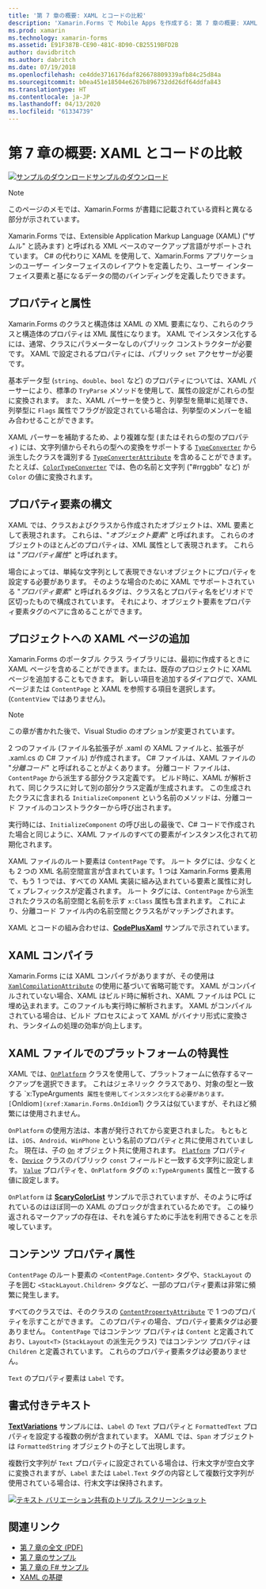 ```yaml
---
title: '第 7 章の概要: XAML とコードの比較'
description: 'Xamarin.Forms で Mobile Apps を作成する: 第 7 章の概要: XAML とコードの比較'
ms.prod: xamarin
ms.technology: xamarin-forms
ms.assetid: E91F387B-CE90-481C-8D90-CB25519BFD2B
author: davidbritch
ms.author: dabritch
ms.date: 07/19/2018
ms.openlocfilehash: ce4dde3716176daf826678809339afb84c25d84a
ms.sourcegitcommit: b0ea451e18504e6267b896732dd26df64ddfa843
ms.translationtype: HT
ms.contentlocale: ja-JP
ms.lasthandoff: 04/13/2020
ms.locfileid: "61334739"
---
```

# <a name="summary-of-chapter-7-xaml-vs-code"></a>第 7 章の概要: XAML とコードの比較

[![サンプルのダウンロード](~/media/shared/download.png)サンプルのダウンロード](https://github.com/xamarin/xamarin-forms-book-samples/tree/master/Chapter07)

> [!NOTE]
> このページのメモでは、Xamarin.Forms が書籍に記載されている資料と異なる部分が示されています。

Xamarin.Forms では、Extensible Application Markup Language (XAML) ("ザムル" と読みます) と呼ばれる XML ベースのマークアップ言語がサポートされています。 C# の代わりに XAML を使用して、Xamarin.Forms アプリケーションのユーザー インターフェイスのレイアウトを定義したり、ユーザー インターフェイス要素と基になるデータの間のバインディングを定義したりできます。

## <a name="properties-and-attributes"></a>プロパティと属性

Xamarin.Forms のクラスと構造体は XAML の XML 要素になり、これらのクラスと構造体のプロパティは XML 属性になります。 XAML でインスタンス化するには、通常、クラスにパラメーターなしのパブリック コンストラクターが必要です。 XAML で設定されるプロパティには、パブリック `set` アクセサーが必要です。

基本データ型 (`string`、`double`、`bool` など) のプロパティについては、XAML パーサーにより、標準の `TryParse` メソッドを使用して、属性の設定がこれらの型に変換されます。 また、XAML パーサーを使うと、列挙型を簡単に処理でき、列挙型に `Flags` 属性でフラグが設定されている場合は、列挙型のメンバーを組み合わせることができます。

XAML パーサーを補助するため、より複雑な型 (またはそれらの型のプロパティ) には、文字列値からそれらの型への変換をサポートする [`TypeConverter`](xref:Xamarin.Forms.TypeConverter) から派生したクラスを識別する [`TypeConverterAttribute`](xref:Xamarin.Forms.TypeConverterAttribute) を含めることができます。 たとえば、[`ColorTypeConverter`](xref:Xamarin.Forms.ColorTypeConverter) では、色の名前と文字列 ("#rrggbb" など) が `Color` の値に変換されます。

## <a name="property-element-syntax"></a>プロパティ要素の構文

XAML では、クラスおよびクラスから作成されたオブジェクトは、XML 要素として表現されます。 これらは、"*オブジェクト要素*" と呼ばれます。 これらのオブジェクトのほとんどのプロパティは、XML 属性として表現されます。 これらは "*プロパティ属性*" と呼ばれます。

場合によっては、単純な文字列として表現できないオブジェクトにプロパティを設定する必要があります。 そのような場合のために XAML でサポートされている "*プロパティ要素*" と呼ばれるタグは、クラス名とプロパティ名をピリオドで区切ったもので構成されています。 それにより、オブジェクト要素をプロパティ要素タグのペアに含めることができます。

## <a name="adding-a-xaml-page-to-your-project"></a>プロジェクトへの XAML ページの追加

Xamarin.Forms のポータブル クラス ライブラリには、最初に作成するときに XAML ページを含めることができます。または、既存のプロジェクトに XAML ページを追加することもできます。 新しい項目を追加するダイアログで、XAML ページまたは `ContentPage` と XAML を参照する項目を選択します。 (`ContentView` ではありません)。

> [!NOTE]
> この章が書かれた後で、Visual Studio のオプションが変更されています。

2 つのファイル (ファイル名拡張子が .xaml の XAML ファイルと、拡張子が .xaml.cs の C# ファイル) が作成されます。 C# ファイルは、XAML ファイルの "*分離コード*" と呼ばれることがよくあります。 分離コード ファイルは、`ContentPage` から派生する部分クラス定義です。 ビルド時に、XAML が解析されて、同じクラスに対して別の部分クラス定義が生成されます。 この生成されたクラスに含まれる `InitializeComponent` という名前のメソッドは、分離コード ファイルのコンストラクターから呼び出されます。

実行時には、`InitializeComponent` の呼び出しの最後で、C# コードで作成された場合と同じように、XAML ファイルのすべての要素がインスタンス化されて初期化されます。

XAML ファイルのルート要素は `ContentPage` です。 ルート タグには、少なくとも 2 つの XML 名前空間宣言が含まれています。1 つは Xamarin.Forms 要素用で、もう 1 つでは、すべての XAML 実装に組み込まれている要素と属性に対して `x` プレフィックスが定義されます。 ルート タグには、`ContentPage` から派生されたクラスの名前空間と名前を示す `x:Class` 属性も含まれます。 これにより、分離コード ファイル内の名前空間とクラス名がマッチングされます。

XAML とコードの組み合わせは、[**CodePlusXaml**](https://github.com/xamarin/xamarin-forms-book-samples/tree/master/Chapter07) サンプルで示されています。

## <a name="the-xaml-compiler"></a>XAML コンパイラ

Xamarin.Forms には XAML コンパイラがありますが、その使用は [`XamlCompilationAttribute`](xref:Xamarin.Forms.Xaml.XamlCompilationAttribute) の使用に基づいて省略可能です。 XAML がコンパイルされていない場合、XAML はビルド時に解析され、XAML ファイルは PCL に埋め込まれます。このファイルも実行時に解析されます。 XAML がコンパイルされている場合は、ビルド プロセスによって XAML がバイナリ形式に変換され、ランタイムの処理の効率が向上します。

## <a name="platform-specificity-in-the-xaml-file"></a>XAML ファイルでのプラットフォームの特異性

XAML では、[`OnPlatform`](xref:Xamarin.Forms.OnPlatform`1) クラスを使用して、プラットフォームに依存するマークアップを選択できます。 これはジェネリック クラスであり、対象の型と一致する `x:TypeArguments` 属性を使用してインスタンス化する必要があります。 [`OnIdiom`](xref:Xamarin.Forms.OnIdiom`1) クラスは似ていますが、それほど頻繁には使用されません。

`OnPlatform` の使用方法は、本書が発行されてから変更されました。 もともとは、`iOS`、`Android`、`WinPhone` という名前のプロパティと共に使用されていました。 現在は、子の [`On`](xref:Xamarin.Forms.On) オブジェクト共に使用されます。 [`Platform`](xref:Xamarin.Forms.On.Platform) プロパティを、[`Device`](xref:Xamarin.Forms.Device) クラスのパブリック `const` フィールドと一致する文字列に設定します。 [`Value`](xref:Xamarin.Forms.On.Value) プロパティを、`OnPlatform` タグの `x:TypeArguments` 属性と一致する値に設定します。

`OnPlatform` は [**ScaryColorList**](https://github.com/xamarin/xamarin-forms-book-samples/tree/master/Chapter07/ScaryColorList) サンプルで示されていますが、そのように呼ばれているのはほぼ同一の XAML のブロックが含まれているためです。 この繰り返されるマークアップの存在は、それを減らすために手法を利用できることを示唆しています。

## <a name="the-content-property-attributes"></a>コンテンツ プロパティ属性

`ContentPage` のルート要素の `<ContentPage.Content>` タグや、`StackLayout` の子を囲む `<StackLayout.Children>` タグなど、一部のプロパティ要素は非常に頻繁に発生します。

すべてのクラスでは、そのクラスの [`ContentPropertyAttribute`](xref:Xamarin.Forms.ContentPropertyAttribute) で 1 つのプロパティを示すことができます。 このプロパティの場合、プロパティ要素タグは必要ありません。 `ContentPage` ではコンテンツ プロパティは `Content` と定義されており、`Layout<T>` (`StackLayout` の派生元クラス) ではコンテンツ プロパティは `Children` と定義されています。 これらのプロパティ要素タグは必要ありません。

`Text` のプロパティ要素は `Label` です。

## <a name="formatted-text"></a>書式付きテキスト

[**TextVariations**](https://github.com/xamarin/xamarin-forms-book-samples/tree/master/Chapter07/TextVariations) サンプルには、`Label` の `Text` プロパティと `FormattedText` プロパティを設定する複数の例が含まれています。 XAML では、`Span` オブジェクトは `FormattedString` オブジェクトの子として出現します。

 複数行文字列が `Text` プロパティに設定されている場合は、行末文字が空白文字に変換されますが、`Label` または `Label.Text` タグの内容として複数行文字列が使用されている場合は、行末文字は保持されます。

 [![テキスト バリエーション共有のトリプル スクリーンショット](images/ch07fg03-small.png "書式設定済みテキストのバリエーション")](images/ch07fg03-large.png#lightbox "書式設定済みテキストのバリエーション")

## <a name="related-links"></a>関連リンク

- [第 7 章の全文 (PDF)](https://download.xamarin.com/developer/xamarin-forms-book/XamarinFormsBook-Ch07-Apr2016.pdf)
- [第 7 章のサンプル](https://github.com/xamarin/xamarin-forms-book-samples/tree/master/Chapter07)
- [第 7 章の F# サンプル](https://github.com/xamarin/xamarin-forms-book-samples/tree/master/Chapter07/FS/CodePlusXaml)
- [XAML の基礎](~/xamarin-forms/xaml/xaml-basics/index.md)
